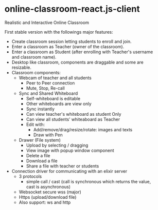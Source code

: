# online-classroom-react.js-client

Realistic and Interactive Online Classroom

 First stable version with the followings major features:

- Create classroom session letting students to enroll and join.
- Enter a classroom as Teacher (owner of the classroom).
- Enter a classroom as Student (after enrolling with Teacher's username
  and classroom name).
- Desktop like classroom, components are draggable and some are
  resizable.
- Classroom components:
    - Webcam of teacher and all students
        - Peer to Peer connection
        - Mute, Stop, Re-call
    - Sync and Shared Whiteboard
        - Self-whiteboard is editable
        - Other whiteboards are view only
        - Sync instantly
        - Can view teacher's whiteboard as student Only
        - Can view all students' whiteaboard as Teacher
        - Edit with:
            - Add/remove/drag/resize/rotate: images and texts
            - Draw with Pen
    - Drawer (File system)
        - Upload by selecting / dragging
        - View image with popup window component
        - Delete a file
        - Download a file
        - Share a file with teacher or students
- Connection driver for communicating with an elixir server
    - 3 protocols
        - simple call / cast (call is synchronous which returns the value, cast is asynchronous)
    - Websocket secure wss (major)
    - Https (upload/download file)
    - Also support: ws and http
